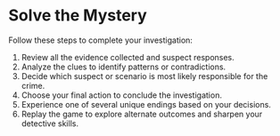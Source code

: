 # Solve the Mystery

Follow these steps to complete your investigation:

1. Review all the evidence collected and suspect responses.
2. Analyze the clues to identify patterns or contradictions.
3. Decide which suspect or scenario is most likely responsible for the crime.
4. Choose your final action to conclude the investigation.
5. Experience one of several unique endings based on your decisions.
6. Replay the game to explore alternate outcomes and sharpen your detective skills.
